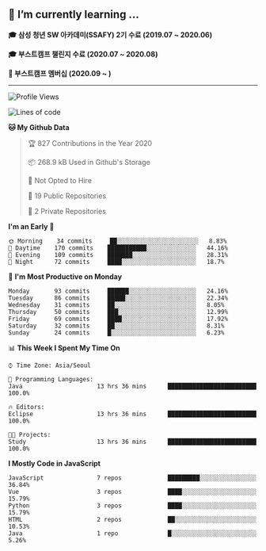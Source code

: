 ## 🌱 I’m currently learning ...

**🎓 삼성 청년 SW 아카데미(SSAFY) 2기 수료 (2019.07 ~ 2020.06)**

**🎓 부스트캠프 챌린지 수료 (2020.07 ~ 2020.08)**

**🏃  부스트캠프 멤버십 (2020.09 ~ )**
 
-----

<!--START_SECTION:waka-->
![Profile Views](http://img.shields.io/badge/Profile%20Views-7-blue)

![Lines of code](https://img.shields.io/badge/From%20Hello%20World%20I%27ve%20Written-34.5%20million%20lines%20of%20code-blue)

**🐱 My Github Data** 

> 🏆 827 Contributions in the Year 2020
 > 
> 📦 268.9 kB Used in Github's Storage 
 > 
> 🚫 Not Opted to Hire
 > 
> 📜 19 Public Repositories
 > 
> 🔑 2 Private Repositories 

**I'm an Early 🐤** 

```text
🌞 Morning    34 commits     ██░░░░░░░░░░░░░░░░░░░░░░░   8.83% 
🌆 Daytime    170 commits    ███████████░░░░░░░░░░░░░░   44.16% 
🌃 Evening    109 commits    ███████░░░░░░░░░░░░░░░░░░   28.31% 
🌙 Night      72 commits     ████░░░░░░░░░░░░░░░░░░░░░   18.7%

```
📅 **I'm Most Productive on Monday** 

```text
Monday       93 commits     ██████░░░░░░░░░░░░░░░░░░░   24.16% 
Tuesday      86 commits     █████░░░░░░░░░░░░░░░░░░░░   22.34% 
Wednesday    31 commits     ██░░░░░░░░░░░░░░░░░░░░░░░   8.05% 
Thursday     50 commits     ███░░░░░░░░░░░░░░░░░░░░░░   12.99% 
Friday       69 commits     ████░░░░░░░░░░░░░░░░░░░░░   17.92% 
Saturday     32 commits     ██░░░░░░░░░░░░░░░░░░░░░░░   8.31% 
Sunday       24 commits     █░░░░░░░░░░░░░░░░░░░░░░░░   6.23%

```


📊 **This Week I Spent My Time On** 

```text
⌚︎ Time Zone: Asia/Seoul

💬 Programming Languages: 
Java                     13 hrs 36 mins      █████████████████████████   100.0%

🔥 Editors: 
Eclipse                  13 hrs 36 mins      █████████████████████████   100.0%

🐱‍💻 Projects: 
Study                    13 hrs 36 mins      █████████████████████████   100.0%

```

**I Mostly Code in JavaScript** 

```text
JavaScript               7 repos             █████████░░░░░░░░░░░░░░░░   36.84% 
Vue                      3 repos             ████░░░░░░░░░░░░░░░░░░░░░   15.79% 
Python                   3 repos             ████░░░░░░░░░░░░░░░░░░░░░   15.79% 
HTML                     2 repos             ██░░░░░░░░░░░░░░░░░░░░░░░   10.53% 
Java                     1 repo              █░░░░░░░░░░░░░░░░░░░░░░░░   5.26%

```



<!--END_SECTION:waka-->
